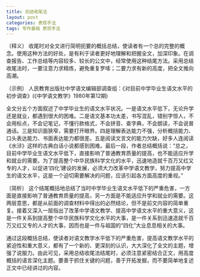 ```yaml
---
title: 总结收尾法
layout: post
categories: 表现手法
tags: 写作基础 表现手法
---
```


〔释义〕 收尾时对全文进行简明扼要的概括总结，使读者有一个总的完整的概念。使用这种方法的好处，是有利于读者更好地理解和把握全文，加深印象。在调查报告、工作总结等内容较多、较长的公文中，经常使用这种结尾方法。采用总结收尾法时，一要注意力求精炼，避免重复罗嗦；二要力求有新的高度，把全文推向高潮。

〔示例〕 人民教育出版社中学语文编辑部调查组：《对目前中学毕业生语文水平的初步调查》(《中学语文教学》1980年第12期)

全文分五个方面叙述了中学毕业生的语文水平状况。一是语文水平低下，无论升学还是就业，都遇到很大的困难。二是语文基本功太差，书写混乱，错别字惊人，不会用标点，不会记笔记，不懂行款格式，不会拼音、查字典，不会朗读，不会说普通话。三是知识面狭窄，需要打开眼界。四是理解表达能力不强，分析概括能力、口头表达能力、书面表达能力都很差。五是阅读文言文的能力欠缺，好多人连阅读《水浒》这样的古典白话小说都感到困难。最后一段，作者总结概括说：“总之，目前中学毕业生语文水平低下，直接影响了普通教育质量的提高，也不能适应升学和就业的需要。为了提高整个中华民族科学文化的水平，迅速地造就千百万又红又专的人才，以促进‘四化’建设的发展，必须大力改革中学语文教学，努力提高中学生的语文水平，这是一个迫切需要解决的问题，应该引起各方面高度的重视。”

〔简析〕 这个结尾概括地总结了当时中学毕业生语文水平低下的严重危害，一方面是直接影响了普通教育质量的提高，另一方面是不能适应升学和就业的需要。这两层意思，都是从前面的调查材料中得出的必然结论，但不是前文内容的简单重复。接着又深入一层指出了改革中学语文教学、提高中学语文水平的重大意义，这是一件关系到提高整个中华民族科学文化水平的大事，是一件关系到迅速造就千百万又红又专的人才的大事，因而也是一件与祖国的“四化”大业息息相关的大事。

通过这段概括总结，使读者对语文教学水平低下的严重危害，提高语文教学水平的紧迫性和重大意义，都有了一个新的、更深刻的认识，大大深化了全文的主题，增强了说服力。由此可见，采用总结收尾法结尾时，必须注意紧密结合正文，用高度概括的语言深化主题。要善于抓住关键的问题，善于开拓发掘，而不要简单地复述正文中已经讲过的内容。 